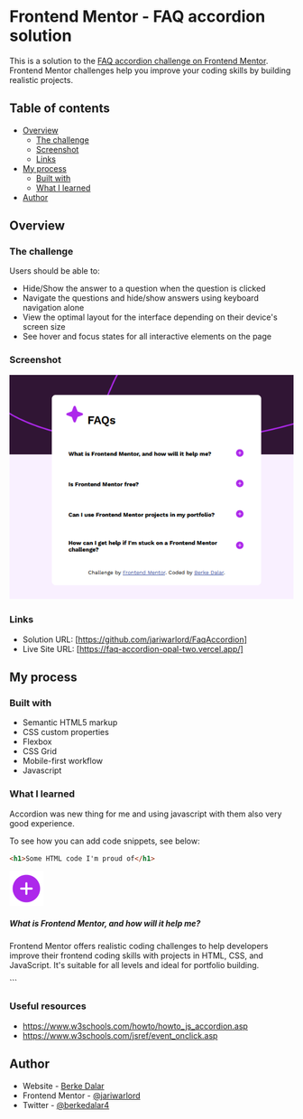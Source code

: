 # Frontend Mentor - FAQ accordion solution

This is a solution to the [FAQ accordion challenge on Frontend Mentor](https://www.frontendmentor.io/challenges/faq-accordion-wyfFdeBwBz). Frontend Mentor challenges help you improve your coding skills by building realistic projects. 

## Table of contents

- [Overview](#overview)
  - [The challenge](#the-challenge)
  - [Screenshot](#screenshot)
  - [Links](#links)
- [My process](#my-process)
  - [Built with](#built-with)
  - [What I learned](#what-i-learned)
- [Author](#author)


## Overview

### The challenge

Users should be able to:

- Hide/Show the answer to a question when the question is clicked
- Navigate the questions and hide/show answers using keyboard navigation alone
- View the optimal layout for the interface depending on their device's screen size
- See hover and focus states for all interactive elements on the page

### Screenshot

![](./assets/images/ss.png)

### Links

- Solution URL: [https://github.com/jariwarlord/FaqAccordion]
- Live Site URL: [https://faq-accordion-opal-two.vercel.app/]

## My process

### Built with

- Semantic HTML5 markup
- CSS custom properties
- Flexbox
- CSS Grid
- Mobile-first workflow
- Javascript



### What I learned

Accordion was new thing for me and using javascript with them also very good experience.

To see how you can add code snippets, see below:

```html
<h1>Some HTML code I'm proud of</h1>
```
 <div class="accordion">
      <div class="accordion-header" onclick="toggleAccordion(this)">
        <span class="icon"><img src="./assets/images/icon-plus.svg" alt="icon"></span>
        <h5>What is Frontend Mentor, and how will it help me?</h5>
      </div>
      <div class="accordion-content">
        <p>
          Frontend Mentor offers realistic coding challenges to help developers improve their 
          frontend coding skills with projects in HTML, CSS, and JavaScript. It's suitable for 
          all levels and ideal for portfolio building.
        </p>
      </div>
    </div>
```

### Useful resources

- https://www.w3schools.com/howto/howto_js_accordion.asp
- https://www.w3schools.com/jsref/event_onclick.asp


## Author

- Website - [Berke Dalar](https://medium.com/@berkedalar4)
- Frontend Mentor - [@jariwarlord](https://www.frontendmentor.io/profile/jariwarlord)
- Twitter - [@berkedalar4](https://www.twitter.com/berkedalar4)


